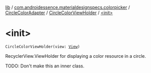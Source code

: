 [lib](../../../index.md) / [com.androidessence.materialdesignspecs.colorpicker](../../index.md) / [CircleColorAdapter](../index.md) / [CircleColorViewHolder](index.md) / [&lt;init&gt;](./-init-.md)

# &lt;init&gt;

`CircleColorViewHolder(view: `[`View`](https://developer.android.com/reference/android/view/View.html)`)`

RecyclerView.ViewHolder for displaying a color resource in a circle.

TODO: Don't make this an inner class.

